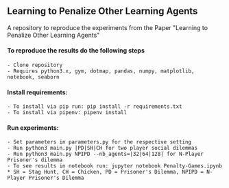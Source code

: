 ## Learning to Penalize Other Learning Agents
A repository to reproduce the experiments from the Paper "Learning to Penalize Other Learning Agents"

#### To reproduce the results do the following steps
    - Clone repository
    - Requires python3.x, gym, dotmap, pandas, numpy, matplotlib, notebook, seaborn

#### Install requirements:
    - To install via pip run: pip install -r requirements.txt 
    - To install via pipenv: pipenv install

#### Run experiments:
    - Set parameters in parameters.py for the respective setting
    - Run python3 main.py |PD|SH|CH for two player social dilemmas 
    - Run python3 main.py NPIPD --nb_agents=|32|64|128| for N-Player Prisoner's dilemma
    - To see results in notebook run: jupyter notebook Penalty-Games.ipynb
    * SH = Stag Hunt, CH = Chicken, PD = Prisoner's Dilemma, NPIPD = N-Player Prisoner's Dilemma